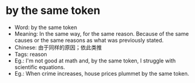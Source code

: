 # by the same token

- Word: by the same token
- Meaning: In the same way, for the same reason. Because of the same causes or the same reasons as what was previously stated.
- Chinese: 由于同样的原因；依此类推
- Tags: reason
- Eg.: I'm not good at math and, by the same token, I struggle with scientific equations.
- Eg.: When crime increases, house prices plummet by the same token.
